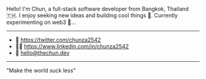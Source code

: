 Hello! I'm Chun, a full-stack software developer from Bangkok, Thailand 🇹🇭. I enjoy seeking new ideas and building cool things 🤖. Currently experimenting on web3 🧪...

<hr>

- 🐧 https://twitter.com/chunza2542
- 👩‍🚀 https://www.linkedin.com/in/chunza2542
- 💌 hello@thechun.dev

<hr>

"Make the world suck less"
